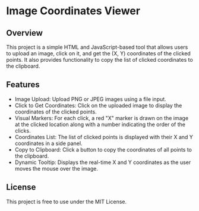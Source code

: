 # Image Coordinates Viewer

## Overview

This project is a simple HTML and JavaScript-based tool that allows users to upload an image, click on it, and get the (X, Y) coordinates of the clicked points. It also provides functionality to copy the list of clicked coordinates to the clipboard.

## Features

- Image Upload: Upload PNG or JPEG images using a file input.
- Click to Get Coordinates: Click on the uploaded image to display the coordinates of the clicked points.
- Visual Markers: For each click, a red "X" marker is drawn on the image at the clicked location along with a number indicating the order of the clicks.
- Coordinates List: The list of clicked points is displayed with their X and Y coordinates in a side panel.
- Copy to Clipboard: Click a button to copy the coordinates of all points to the clipboard.
- Dynamic Tooltip: Displays the real-time X and Y coordinates as the user moves the mouse over the image.

## License

This project is free to use under the MIT License.
